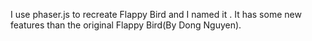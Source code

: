 I use phaser.js to recreate Flappy Bird and I named it <Flappy Bird with Flex Pipe>. It has some new features than the original Flappy Bird(By Dong Nguyen).

